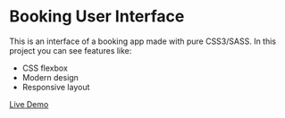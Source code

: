 # Booking User Interface

This is an interface of a booking app made with pure CSS3/SASS. In this project you can see features like:

* CSS flexbox
* Modern design
* Responsive layout


[Live Demo](https://riltonfranzonee.github.io/booking-interface/)

